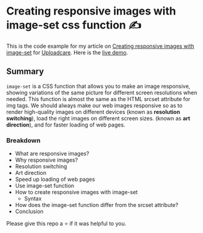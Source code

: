 # Creating responsive images with image-set css function ✍️

This is the code example for my article on [Creating responsive images with image-set](https://uploadcare.com/blog/image-set-for-responsive-images/) for [Uploadcare](https://uploadcare.com/).
Here is the [live demo](https://image-set-by-timonwa.netlify.app).

## Summary

`image-set` is a CSS function that allows you to make an image responsive, showing variations of the same picture for different screen resolutions when needed. 
This function is almost the same as the HTML srcset attribute for img tags.
We should always make our web images responsive so as to render high-quality images on different devices (known as **resolution switching**),
 load the right images on different screen sizes. (known as **art direction**), and for faster loading of web pages.

### Breakdown
- What are responsive images?
- Why responsive images?
- Resolution switching
- Art direction
- Speed up loading of web pages
- Use image-set function
- How to create responsive images with image-set
  - Syntax
- How does the image-set function differ from the srcset attribute?
- Conclusion

Please give this repo a ⭐ if it was helpful to you.

